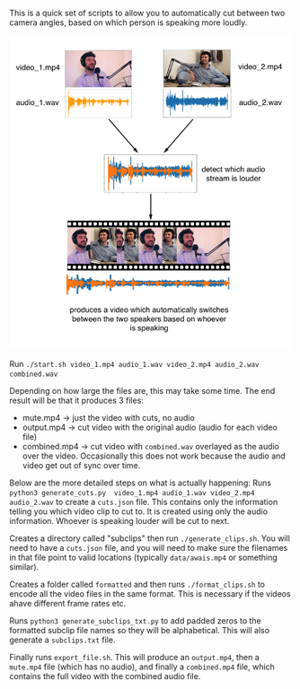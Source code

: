 This is a quick set of scripts to allow you to automatically cut between two camera angles, based on which person is speaking more loudly.

![diagram](./diagram.png)

Run `./start.sh video_1.mp4 audio_1.wav video_2.mp4 audio_2.wav combined.wav`

Depending on how large the files are, this may take some time. The end result will be that it produces 3 files:
- mute.mp4 -> just the video with cuts, no audio
- output.mp4 -> cut video with the original audio (audio for each video file)
- combined.mp4 -> cut video with `combined.wav` overlayed as the audio over the video. Occasionally this does not work because the audio and video get out of sync over time.


Below are the more detailed steps on what is actually happening:
Runs `python3 generate_cuts.py  video_1.mp4 audio_1.wav video_2.mp4 audio_2.wav` to create a `cuts.json` file. This contains only the information telling you which video clip to cut to. It is created using only the audio information. Whoever is speaking louder will be cut to next.

Creates a directory called "subclips" then run `./generate_clips.sh`. You will need to have a `cuts.json` file, and you will need to make sure the filenames in that file point to valid locations (typically `data/awais.mp4` or something similar).

Creates a folder called `formatted` and then runs `./format_clips.sh` to encode all the video files in the same format. This is necessary if the videos ahave different frame rates etc.

Runs `python3 generate_subclips_txt.py` to add padded zeros to the formatted subclip file names so they will be alphabetical. This will also generate a `subclips.txt` file.

Finally runs `export_file.sh`. This will produce an `output.mp4`, then a `mute.mp4` file (which has no audio), and finally a `combined.mp4` file, which contains the full video with the combined audio file.

